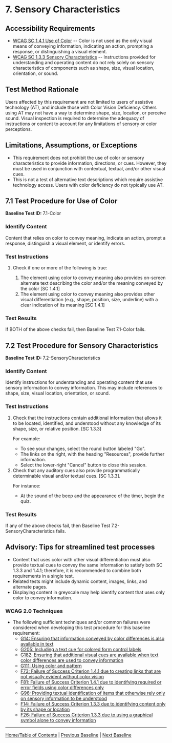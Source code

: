 # 7. Sensory Characteristics

Accessibility Requirements
--------------------------
-   [WCAG SC 1.4.1 Use of Color](http://www.w3.org/TR/UNDERSTANDING-WCAG20/visual-audio-contrast-without-color.html) -- Color is not used as the only visual means of conveying information, indicating an action, prompting a response, or distinguishing a visual element.
-   [WCAG SC 1.3.3 Sensory Characteristics](http://www.w3.org/TR/UNDERSTANDING-WCAG20/content-structure-separation-understanding.html) -- Instructions provided for understanding and operating content do not rely solely on sensory characteristics of components such as shape, size, visual location, orientation, or sound.

Test Method Rationale
---------------------
Users affected by this requirement are not limited to users of assistive technology (AT), and include those with Color Vision Deficiency. Others using AT may not have a way to determine shape, size, location, or perceive sound. Visual inspection is required to determine the adequacy of instructions or content to account for any limitations of sensory or color perceptions.

Limitations, Assumptions, or Exceptions
---------------------------------------
-   This requirement does not prohibit the use of color or sensory characteristics to provide information, directions, or cues. However, they must be used in conjunction with contextual, textual, and/or other visual cues.
-   This is not a test of alternative text descriptions which require assistive technology access. Users with color deficiency do not typically use AT.

7.1 Test Procedure for Use of Color
----------------------------------------
**Baseline Test ID:** 7.1-Color
### Identify Content
<p id="1IC">Content that relies on color to convey meaning, indicate an action, prompt a response, distinguish a visual element, or identify errors.</p>

### Test Instructions
<ol id="1TI">
    <li id="1TI-1">Check if one or more of the following is true:</li>
    <ol>
        <li id="1TI-1i">The element using color to convey meaning also provides on-screen alternate text describing the color and/or the meaning conveyed by the color [SC 1.4.1]</li>
        <li id="1TI-1II">The element using color to convey meaning also provides other visual differentiation (e.g., shape, position, size, underline) with a clear indication of its meaning [SC 1.4.1]</li>
    </ol>
</ol>

### Test Results
<p id="1TR">If BOTH of the above checks fail, then Baseline Test 7.1-Color fails.</p>

## 7.2 Test Procedure for Sensory Characteristics
**Baseline Test ID:** 7.2-SensoryCharacteristics
### Identify Content
<p id="2IC">Identify instructions for understanding and operating content that use sensory information to convey information. This may include references to shape, size, visual location, orientation, or sound.</p>

### Test Instructions
<ol id="2TI">
    <li id="2TI-1">Check that the instructions contain additional information that allows it to be located, identified, and understood without any knowledge of its shape, size, or relative position. [SC 1.3.3]<br>
    <p>For example:</p>
        <ul>
            <li>To see your changes, select the round button labeled "Go".</li>
            <li>The links on the right, with the heading "Resources", provide further information.</li>
            <li>Select the lower-right "Cancel" button to close this session.</li>
        </ul>
    </li>
    <li id="2TI-2">Check that any auditory cues also provide programmatically determinable visual and/or textual cues. [SC 1.3.3].<br>
    <p>For instance:</p>
        <ul>
            <li>At the sound of the beep and the appearance of the timer, begin the quiz.</li>
        </ul>
    </li>
</ol>

### Test Results
<p id="2TR">If any of the above checks fail, then Baseline Test 7.2-SensoryCharacteristics fails.</p>

Advisory: Tips for streamlined test processes
---------------------------------------------
-   Content that uses color with other visual differentiation must also provide textual cues to convey the same information to satisfy both SC 1.3.3 and 1.4.1; therefore, it is recommended to combine both requirements in a single test.
-   Related tests might include dynamic content, images, links, and alternate pages.
-   Displaying content in greyscale may help identify content that uses only color to convey information.

### WCAG 2.0 Techniques
-   The following sufficient techniques and/or common failures were considered when developing this test procedure for this baseline requirement:
    -   [G14: Ensuring that information conveyed by color differences is also available in text](https://www.w3.org/TR/WCAG20-TECHS/G14.html)
    -   [G205: Including a text cue for colored form control labels](https://www.w3.org/TR/WCAG20-TECHS/G205.html)
    -   [G182: Ensuring that additional visual cues are available when text color differences are used to convey information](https://www.w3.org/TR/WCAG20-TECHS/G182.html)
    -   [G111: Using color and pattern](https://www.w3.org/TR/WCAG20-TECHS/G111.html)
    -   [F73: Failure of Success Criterion 1.4.1 due to creating links that are not visually evident without color vision](https://www.w3.org/TR/WCAG20-TECHS/F73.html)
    -   [F81: Failure of Success Criterion 1.4.1 due to identifying required or error fields using color differences only](https://www.w3.org/TR/WCAG20-TECHS/F81.html)
    -   [G96: Providing textual identification of items that otherwise rely only on sensory information to be understood](https://www.w3.org/TR/WCAG20-TECHS/G96.html)
    -   [F14: Failure of Success Criterion 1.3.3 due to identifying content only by its shape or location](https://www.w3.org/TR/WCAG20-TECHS/F14.html)
    -   [F26: Failure of Success Criterion 1.3.3 due to using a graphical symbol alone to convey information](https://www.w3.org/TR/WCAG20-TECHS/F26.html)

----------------------------------------
[Home/Table of Contents](index.md) | [Previous Baseline](06Images.md) | [Next Baseline](08Contrast.md)
